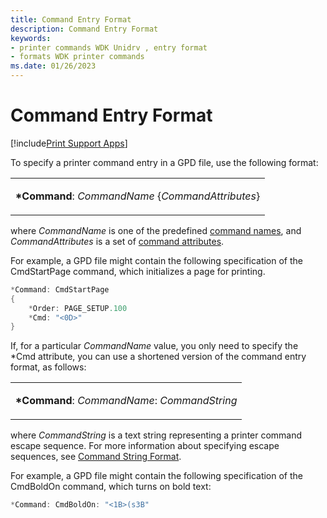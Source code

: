 ```yaml
---
title: Command Entry Format
description: Command Entry Format
keywords:
- printer commands WDK Unidrv , entry format
- formats WDK printer commands
ms.date: 01/26/2023
---
```


# Command Entry Format

[!include[Print Support Apps](../includes/print-support-apps.md)]

To specify a printer command entry in a GPD file, use the following format:

<table>
<colgroup>
<col width="100%" />
</colgroup>
<tbody>
<tr class="odd">
<td><p><strong>*Command</strong>: <em>CommandName</em> {<em>CommandAttributes</em>}</p></td>
</tr>
</tbody>
</table>

where *CommandName* is one of the predefined [command names](command-names.md), and *CommandAttributes* is a set of [command attributes](command-attributes.md).

For example, a GPD file might contain the following specification of the CmdStartPage command, which initializes a page for printing.

```cpp
*Command: CmdStartPage
{
    *Order: PAGE_SETUP.100
    *Cmd: "<0D>"
}
```

If, for a particular *CommandName* value, you only need to specify the \*Cmd attribute, you can use a shortened version of the command entry format, as follows:

<table>
<colgroup>
<col width="100%" />
</colgroup>
<tbody>
<tr class="odd">
<td><p><strong>*Command</strong>: <em>CommandName</em>: <em>CommandString</em></p></td>
</tr>
</tbody>
</table>

where *CommandString* is a text string representing a printer command escape sequence. For more information about specifying escape sequences, see [Command String Format](command-string-format.md).

For example, a GPD file might contain the following specification of the CmdBoldOn command, which turns on bold text:

```cpp
*Command: CmdBoldOn: "<1B>(s3B"
```
